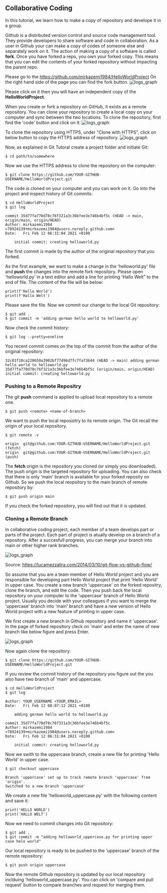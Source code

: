 ## Collaborative Coding

In this tutorial, we learn how to make a copy of repository and develope it in a group.

Github is a distributed version control and source code management tool. They provide developers to share software and code in collaboration. As a user in Github your can make a copy of codes of someone else and separately work on it. The action of making a copy of a software is called **fork**. Once you have forked a repo, you own your forked copy. This means that you can edit the contents of your forked repository without impacting the parent repo.

Please go to the https://github.com/mirkazemi1984/HelloWorldProject
On the right hand side of the page you can find the fork button. ![logs_graph](https://github.com/Mirkazemi/CollaborativeCoding/blob/main/images/form.png)

Please click on it then you will have an independent copy of the **HelloWorldProject**.

When you create or fork a repository on GitHub, it exists as a remote repository. You can clone your repository to create a local copy on your computer and sync between the two locations. To clone the repository, first find the 'code' button and click on it:
![logs_graph](https://github.com/Mirkazemi/CollaborativeCoding/blob/main/images/code-button.png)

To clone the repository using HTTPS, under "Clone with HTTPS", click on below button to copy the HTTPS address of repository.
![logs_graph](https://github.com/Mirkazemi/CollaborativeCoding/blob/main/images/https-url-clone-cli.png)

Now, as explained in Git Tutoral create a project folder and initiate Git:

```console
$ cd path/to/somewhere
```
Now we use the HTTPS address to clone the repository on the computer:

```console
$ git clone https://github.com/YOUR-GITHUB-USERNAME/HelloWorldProject.git
```
The code is cloned on your computer and you can work on it. Go into the project and inspect history of Git commits:
```console
$ cd HelloWorldProject
$ git log
```
```
commit 35d77fa770d78c76f321a3c36bfee3e746b4bf5c (HEAD -> main, origin/main, origin/HEAD)
Author: mirkazemi1984 <78924139+mirkazemi1984@users.noreply.github.com>
Date:   Fri Feb 12 06:31:04 2021 +0100

    initial commit: creating helloworld.py
```
The first commit is made by the author of the original repository that you forked.

As the first example, we want to make a change in the 'helloworld.py' file and **push** the changes into the remote fork repository. Please open 'helloworld.py' in a text editor and add a line for printing 'Hallo Welt" to the end of file. The content of the file will be below:

```
print(f'Hello World')
print(f'Hallo Welt')

```
Please save the file. Now we commit our change to the local Git repository:
```console
$ git add .
$ git commit -m 'adding german hello world to helloworld.py'
```

Now check the commit history:
```console
$ git log --pretty=oneline
```
You recent commit comes on the top of the commit from the author of the original repository:
```
32c01f10ca228650a3902bf77d96d7fc7fa73644 (HEAD -> main) adding german hello world to helloworld.py
35d77fa770d78c76f321a3c36bfee3e746b4bf5c (origin/main, origin/HEAD) initial commit: creating helloworld.py
```

### Pushing to a Remote Repositry
The git **push** command is applied to upload local repository to a remote one.
```console
$ git push <remote> <name-of-branch>
```

We want to push the local reposiotry to its remote origin. The Git recall the origin of your local repository. 
```console
$ git remote -v
```
```
origin	git@github.com:YOUR-GITHUB-USERNAME/HelloWorldProject.git (fetch)
origin	git@github.com:YOUR-GITHUB-USERNAME/HelloWorldProject.git (push)
```
The **fetch** origin is the repository you cloned (or simply you downloaded). The push origin is the targeted repository for uploading. You can also check that there is only 'main' branch is available for your forked reposity on Github. So we push the local reopsitory to the main branch of remote repository by:

```console
$ git push origin main
```

If you check the forked repository, you will find out that it is updated.

### Cloning a Remote Branch
In collaborative coding project, each member of a team develops part or parts of the project. Each part of project is atually develop on a branch of a repository. After a succesfull progress, you can merge your branch into main or other higher rank branches.

![logs_graph](https://github.com/Mirkazemi/CollaborativeCoding/blob/main/images/gitflow_1.png)

Source: https://lucamezzalira.com/2014/03/10/git-flow-vs-github-flow/

So assume that you are a team member of Hello World project and you are responsible for developing part Hello World project that print 'Hello World' in upper case. You create a new branch 'uppercase' on the forked repositry, clone the branch, and edit the code. Then you push back the local repository on your computer to the 'uppercase' branch of Hello World project. Usually you decide with your colleagues if you want to merge the 'uppercase' branch into 'main' branch and have a new version of Hello World project with a new feature of printing in upper case.

We first create a new branch in Github repository and name it 'uppercase'. In the page of forked repository cleck on 'main' and enter the name of new branch like below figure and press Enter.

![logs_graph](https://github.com/Mirkazemi/CollaborativeCoding/blob/main/images/uppercase_branch.png)

Now again clone the repository:
```console
$ git clone https://github.com/YOUR-GITHUB-USERNAME/HelloWorldProject.git
```
If you review the commit history of the repository you figure out the you also have two branch of 'main' and uppercase.
```console
$ cd HelloWorldProject
$ git log
```
```
Author: YOUR_USERNAME <YOUR_EMAIL>
Date:   Fri Feb 12 08:07:12 2021 +0100

    adding german hello world to helloworld.py

commit 35d77fa770d78c76f321a3c36bfee3e746b4bf5c
Author: mirkazemi1984 <78924139+mirkazemi1984@users.noreply.github.com>
Date:   Fri Feb 12 06:31:04 2021 +0100

    initial commit: creating helloworld.py
```    
Now we swith to the uppercase branch, create a new file for printing 'Hello World' in upper case.

```console
$ git checkout uppercase
```
```
Branch 'uppercase' set up to track remote branch 'uppercase' from 'origin'.
Switched to a new branch 'uppercase'
```

We create a new file 'helloworld_uppercase.py' with the following content and save it:
```
print('HELLO WORLD')
print('HALLO WELT')
```

Now we need to commit changes into Git repository:

```console
$ git add .
$ git commit -m "adding helloworld_uppercase.py for printing upper case helo world"
```
Our local repository is ready to be pushed to the 'uppercase' branch of the remote repository:

```console
$ git push origin uppercase
```

Now the remote Github repository is updated by our local repository inclduing 'helloworld_uppercase.py'. You can click on 'compare and pull request' button to compare branches and request for merging them.

